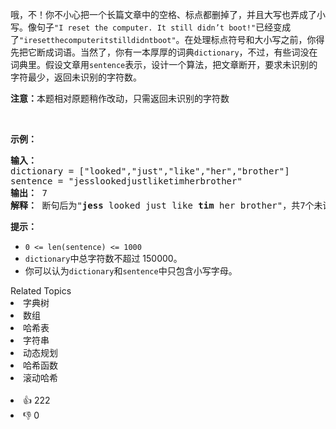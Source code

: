 <p>哦，不！你不小心把一个长篇文章中的空格、标点都删掉了，并且大写也弄成了小写。像句子<code>"I reset the computer. It still didn’t boot!"</code>已经变成了<code>"iresetthecomputeritstilldidntboot"</code>。在处理标点符号和大小写之前，你得先把它断成词语。当然了，你有一本厚厚的词典<code>dictionary</code>，不过，有些词没在词典里。假设文章用<code>sentence</code>表示，设计一个算法，把文章断开，要求未识别的字符最少，返回未识别的字符数。</p>

<p><strong>注意：</strong>本题相对原题稍作改动，只需返回未识别的字符数</p>

<p>&nbsp;</p>

<p><strong>示例：</strong></p>

<pre><strong>输入：</strong>
dictionary = ["looked","just","like","her","brother"]
sentence = "jesslookedjustliketimherbrother"
<strong>输出：</strong> 7
<strong>解释：</strong> 断句后为"<strong>jess</strong> looked just like <strong>tim</strong> her brother"，共7个未识别字符。
</pre>

<p><strong>提示：</strong></p>

<ul> 
 <li><code>0 &lt;= len(sentence) &lt;= 1000</code></li> 
 <li><code>dictionary</code>中总字符数不超过 150000。</li> 
 <li>你可以认为<code>dictionary</code>和<code>sentence</code>中只包含小写字母。</li> 
</ul>

<div><div>Related Topics</div><div><li>字典树</li><li>数组</li><li>哈希表</li><li>字符串</li><li>动态规划</li><li>哈希函数</li><li>滚动哈希</li></div></div><br><div><li>👍 222</li><li>👎 0</li></div>
